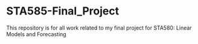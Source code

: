 # STA585-Final_Project
This repository is for all work related to my final project for STA580: Linear Models and Forecasting
